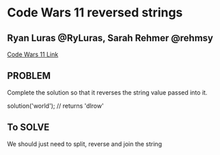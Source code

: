 # Code Wars 11 reversed strings

## Ryan Luras @RyLuras, Sarah Rehmer @rehmsy

[Code Wars 11 Link](https://www.codewars.com/kata/reversed-strings/train/javascript)

## PROBLEM

Complete the solution so that it reverses the string value passed into it.

solution('world'); // returns 'dlrow'


## To SOLVE

We should just need to split, reverse and join the string